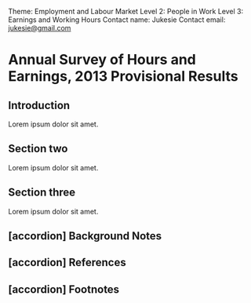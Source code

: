 Theme: Employment and Labour Market
Level 2: People in Work
Level 3: Earnings and Working Hours
Contact name: Jukesie
Contact email: jukesie@gmail.com

# Annual Survey of Hours and Earnings, 2013 Provisional Results

## Introduction

Lorem ipsum dolor sit amet.

## Section two

Lorem ipsum dolor sit amet.

## Section three

Lorem ipsum dolor sit amet.

## [accordion] Background Notes

## [accordion] References

## [accordion] Footnotes
